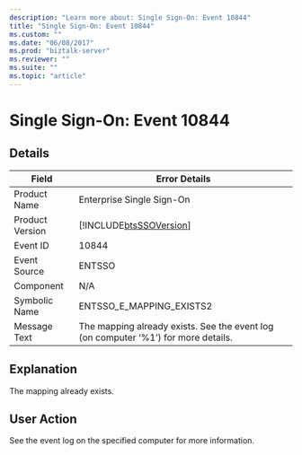 ```yaml
---
description: "Learn more about: Single Sign-On: Event 10844"
title: "Single Sign-On: Event 10844"
ms.custom: ""
ms.date: "06/08/2017"
ms.prod: "biztalk-server"
ms.reviewer: ""
ms.suite: ""
ms.topic: "article"
---
```

# Single Sign-On: Event 10844
## Details  
  
| Field | Error Details |
|-----------------|------------------------------------------------------------------------------------|
|  Product Name   |                             Enterprise Single Sign-On                              |
| Product Version |             [!INCLUDE[btsSSOVersion](../includes/btsssoversion-md.md)]             |
|    Event ID     |                                       10844                                        |
|  Event Source   |                                       ENTSSO                                       |
|    Component    |                                        N/A                                         |
|  Symbolic Name  |                              ENTSSO_E_MAPPING_EXISTS2                              |
|  Message Text   | The mapping already exists. See the event log (on computer ‘%1’) for more details. |
  
## Explanation  
 The mapping already exists.  
  
## User Action  
 See the event log on the specified computer for more information.
